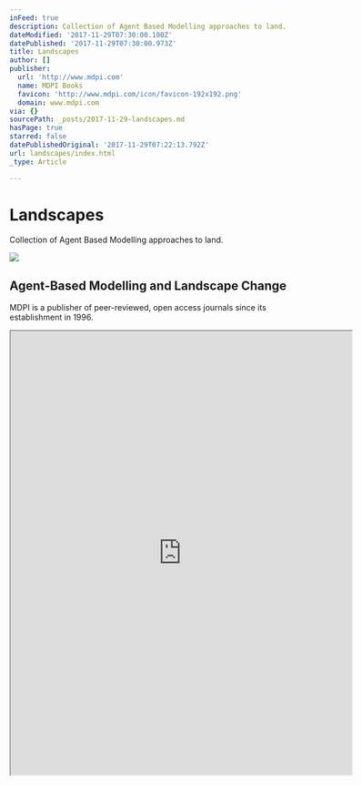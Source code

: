```yaml
---
inFeed: true
description: Collection of Agent Based Modelling approaches to land.
dateModified: '2017-11-29T07:30:00.100Z'
datePublished: '2017-11-29T07:30:00.973Z'
title: Landscapes
author: []
publisher:
  url: 'http://www.mdpi.com'
  name: MDPI Books
  favicon: 'http://www.mdpi.com/icon/favicon-192x192.png'
  domain: www.mdpi.com
via: {}
sourcePath: _posts/2017-11-29-landscapes.md
hasPage: true
starred: false
datePublishedOriginal: '2017-11-29T07:22:13.792Z'
url: landscapes/index.html
_type: Article

---
```

# Landscapes

Collection of Agent Based Modelling approaches to land.

<article style=""><img src="http://img.mdpi.org/bookfiles/book/225/AgentBased_Modelling_and_Landscape_Change.png" /><h1>Agent-Based Modelling and Landscape Change</h1><p>MDPI is a publisher of peer-reviewed, open access journals since its establishment in 1996.</p></article>

<iframe src="https://drive.google.com/viewerng/viewer?url=http%3A//groups.forestry.oregonstate.edu/fpf/system/files/Valbuena%2520et%2520al.%25202008.pdf&amp;embedded=true" width="600" height="780" style=""></iframe>